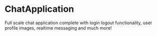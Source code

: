 # ChatApplication
Full scale chat application complete with login logout functionality, user profile images, realtime messaging and much more!
